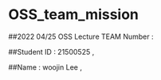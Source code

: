 # OSS_team_mission

##2022 04/25 OSS Lecture TEAM Number : 

##Student ID :
21500525 , 

##Name : 
woojin Lee , 

